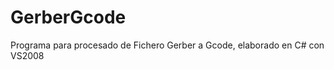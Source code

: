 GerberGcode
===========

Programa para procesado de Fichero Gerber a Gcode, elaborado en C# con VS2008
